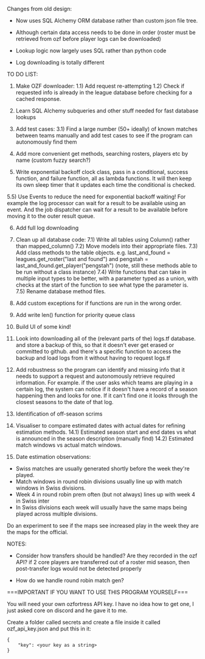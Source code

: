 Changes from old design:

- Now uses SQL Alchemy ORM database rather than custom json file tree.

- Although certain data access needs to be done in order (roster must be retrieved from ozf before player logs can be downloaded) 

- Lookup logic now largely uses SQL rather than python code

- Log downloading is totally different

TO DO LIST:

1) Make OZF downloader:
    1.1) Add request re-attempting
    1.2) Check if requested info is already in the league database before checking for a cached response.

2) Learn SQL Alchemy subqueries and other stuff needed for fast database lookups

3) Add test cases:
    3.1) Find a large number (50+ ideally) of known matches between teams manually and add test cases to see if the program can autonomously find them

4) Add more convenient get methods, searching rosters, players etc by name (custom fuzzy search?)

5) Write exponential backoff clock class,  pass in a conditional, success function, and failure function, all as lambda functions. It will then keep its own sleep timer that it updates each time the conditional is checked.

5.5) Use Events to reduce the need for exponential backoff waiting! For example the log processor can wait for a result to be available using an event. And the job dispatcher can wait for a result to be available before moving it to the outer result queue.

6) Add full log downloading

7) Clean up all database code:
    7.1) Write all tables using Column() rather than mapped_column()
    7.2) Move models into their appropriate files.
    7.3) Add class methods to the table objects. e.g. last_and_found = leagues.get_roster("last and found")  and   pengstah = last_and_found.get_player("pengstah") (note, still these methods able to be run without a class instance) 
    7.4) Write functions that can take in multiple input types to be better, with a parameter typed as a union, with checks at the start of the function to see what type the parameter is.
    7.5) Rename database method files.
8) Add custom exceptions for if functions are run in the wrong order.

9) Add write len() function for priority queue class

10) Build UI of some kind!

11) Look into downloading all of the (relevant parts of the) logs.tf database. and store a backup of this, so that it doesn't ever get erased or committed to github. and there's a specific function to access the backup and load logs from it without having to request logs.tf

12) Add robustness so the program can identify and missing info that it needs to support a request and autonomously retrieve required information. For example. if the user asks which teams are  playing in a certain log, the system can notice if it doesn't have a record of a season happening then and looks for one. If it can't find one it looks through the  closest seasons to the date of that log.

13) Identification of off-season scrims

14) Visualiser to compare estimated dates with actual dates for refining estimation methods.
    14.1) Estimated season start and end dates vs what is announced in the season description (manually find)
    14.2) Estimated match windows vs actual match windows. 

15) Date estimation observations: 
   - Swiss matches are usually generated shortly before the week they're played.
   - Match windows in round robin divisions usually line up with match windows in Swiss divisions.
   - Week 4 in round robin prem often (but not always) lines up with week 4 in Swiss inter
   - In Swiss divisions each week will usually have the same maps being played across multiple divisions.

Do an experiment to see if the maps see increased play in the week they are the maps for the official.

NOTES: 

- Consider how transfers should be handled? Are they recorded in the ozf API? if 2 core players are transferred out of a roster mid season, then post-transfer logs would not be detected properly

- How do we handle round robin match gen?

===IMPORTANT IF YOU WANT TO USE THIS PROGRAM YOURSELF===

You will need your own ozfortress API key. I have no idea how to get one, I just asked core on discord and he gave it to me. 

Create a folder called secrets and create a file inside it called ozf_api_key.json and put this in it:
```
{
	"key": <your key as a string>
}
```